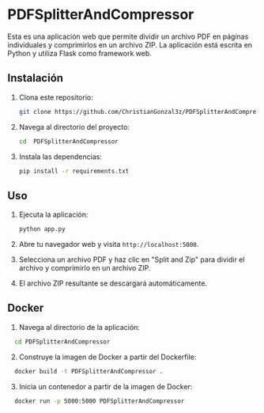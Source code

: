 # PDFSplitterAndCompressor
Esta es una aplicación web que permite dividir un archivo PDF en páginas individuales y comprimirlos en un archivo ZIP. La aplicación está escrita en Python y utiliza Flask como framework web.
## Instalación
1. Clona este repositorio:
    ````bash
   git clone https://github.com/ChristianGonzal3z/PDFSplitterAndCompressor.git
    ````
2. Navega al directorio del proyecto:
   ````bash
   cd  PDFSplitterAndCompressor
   ````
3. Instala las dependencias:
    ````bash
    pip install -r requirements.txt
    ````
## Uso
1. Ejecuta la aplicación:
    ````bash
    python app.py
    ````
2. Abre tu navegador web y visita `http://localhost:5000`.

3. Selecciona un archivo PDF y haz clic en "Split and Zip" para dividir el archivo y comprimirlo en un archivo ZIP.

5. El archivo ZIP resultante se descargará automáticamente.

## Docker
1. Navega al directorio de la aplicación: 

```bash
  cd PDFSplitterAndCompressor
```
2. Construye la imagen de Docker a partir del Dockerfile:

```bash
  docker build -t PDFSplitterAndCompressor .
```
3. Inicia un contenedor a partir de la imagen de Docker:

```bash
  docker run -p 5000:5000 PDFSplitterAndCompressor
```